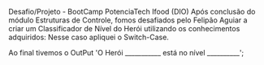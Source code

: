 Desafio/Projeto - BootCamp PotenciaTech Ifood (DIO)
Após conclusão do módulo Estruturas de Controle, fomos desafiados pelo Felipão Aguiar a criar um Classificador de Nível do Herói utilizando os conhecimentos adquiridos:
Nesse caso apliquei o Switch-Case.

Ao final tivemos o OutPut 'O Herói ___________ está no nível __________';
